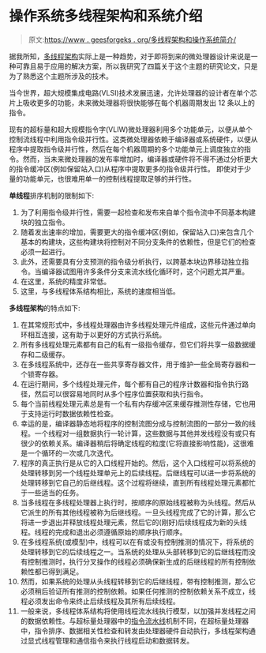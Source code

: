 # 操作系统多线程架构和系统介绍

> 原文:[https://www . geesforgeks . org/多线程架构和操作系统简介/](https://www.geeksforgeeks.org/introduction-to-multi-threaded-architectures-and-systems-in-os/)

据我所知，[多线程架构](https://www.geeksforgeeks.org/multithreading-in-operating-system/)实际上是一种趋势，对于即将到来的微处理器设计来说是一种可靠且易于应用的解决方案，所以我研究了四篇关于这个主题的研究论文，只是为了熟悉这个主题所涉及的技术。

当今世界，超大规模集成电路(VLSI)技术发展迅速，允许处理器的设计者在单个芯片上吸收更多的功能，未来微处理器将很快能够在每个机器周期发出 12 条以上的指令。

现有的超标量和超大规模指令字(VLIW)微处理器利用多个功能单元，以便从单个控制流线程中利用指令级并行性。这类微处理器依赖于编译器或系统硬件，以便从程序中提取指令级并行性，然后在每个机器周期的多个功能单元上调度独立的指令。然而，当未来微处理器的发布率增加时，编译器或硬件将不得不通过分析更大的指令缓冲区(例如保留站入口)从程序中提取更多的指令级并行性。
即使对于少量的功能单元，也很难用单一的控制线程提取足够的并行性。

**单线程**排序机制的限制如下:

1.  为了利用指令级并行性，需要一起检查和发布来自单个指令流中不同基本构建块的独立指令。
2.  随着发出速率的增加，需要更大的指令缓冲区(例如，保留站入口)来包含几个基本的构建块，这些构建块将控制对不同分支条件的依赖性，但是它们的检查必须一起进行。
3.  此外，还需要具有分支预测的指令级分析执行，以跨基本块边界移动独立指令。当编译器试图用许多条件分支来流水线化循环时，这个问题尤其严重。
4.  在这里，系统的精度非常低。
5.  这里，与多线程体系结构相比，系统的速度相当低。

**多线程架构**的特点如下:

1.  在其常规形式中，多线程处理器由许多线程处理元件组成，这些元件通过单向环相互连接，这有助于以更好的方式执行系统。
2.  所有多线程处理元素都有自己的私有一级指令缓存，但它们将共享一级数据缓存和二级缓存。
3.  在多线程系统中，还存在一些共享寄存器文件，用于维护一些全局寄存器和一个锁寄存器。
4.  在运行期间，多个线程处理元件，每个都有自己的程序计数器和指令执行路径，然后可以很容易地同时从多个程序位置获取和执行指令。
5.  每个当前线程处理元素总是有一个私有内存缓冲区来缓存推测性存储，它也用于支持运行时数据依赖性检查。
6.  幸运的是，编译器静态地将程序的控制流图分成与控制流图的一部分一致的线程。一个线程对一组数据执行一轮计算，这些数据与其他并发线程没有或只有很少的依赖关系。编译器稍后将确定线程的粒度(它将直接影响性能)，这很难是一个循环的一次或几次迭代。
7.  程序的真正执行是从它的入口线程开始的。然后，这个入口线程可以将系统的处理转移到另一个线程处理单元上的后续线程。后继线程可以进一步将系统的处理转移到它自己的后继线程。这个过程将继续，直到所有线程处理元素都忙于一些适当的任务。
8.  当多线程在多线程处理器上执行时，按顺序的原始线程被称为头线程。然后从它派生的所有其他线程被称为后继线程。一旦头线程完成了它的计算，那么它将进一步退出并释放线程处理元素，然后它的(刚好)后续线程成为新的头线程。线程的完成和退出必须遵循原始的顺序执行顺序。
9.  在多线程系统(或模型)中，线程可以在有或没有控制推测的情况下，将系统的处理转移到它的后续线程之一。当系统的处理从头部转移到它的后继线程而没有控制推测时，执行分叉操作的线程必须确保新生成的后继线程的所有控制依赖性都已得到满足。
10.  然而，如果系统的处理从头线程转移到它的后继线程，带有控制推测，那么它必须稍后验证所有推测的控制依赖。如果任何推测的控制依赖关系不成立，线程必须发出命令来终止后续线程及其所有后续线程。
11.  一般来说，多线程体系结构将使用线程流水线执行模型，以加强并发线程之间的数据依赖性。与超标量处理器中的[指令流水线](https://www.geeksforgeeks.org/computer-organization-and-architecture-pipelining-set-1-execution-stages-and-throughput/)机制不同，在超标量处理器中，指令排序、数据相关性检查和转发由处理器硬件自动执行，多线程架构通过显式线程管理和通信指令来执行线程启动和数据转发。